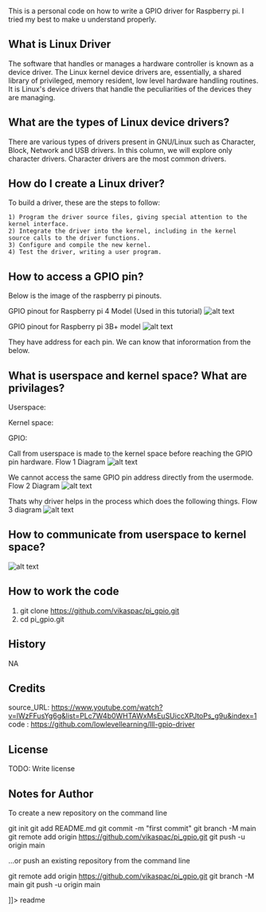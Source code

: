 <snippet>
  <content><![CDATA[
# ${1:Writing GPIO drive on Raspberry pi}

This is a personal code on how to write a GPIO driver for Raspberry pi.
I tried my best to make u understand properly.

## What is Linux Driver
The software that handles or manages a hardware controller is known as a device driver. The Linux kernel device drivers are, essentially, a shared library of privileged, memory resident, low level hardware handling routines. It is Linux's device drivers that handle the peculiarities of the devices they are managing.

## What are the types of Linux device drivers?
There are various types of drivers present in GNU/Linux such as Character, Block, Network and USB drivers. In this column, we will explore only character drivers. Character drivers are the most common drivers.

## How do I create a Linux driver?
To build a driver, these are the steps to follow:

    1) Program the driver source files, giving special attention to the kernel interface.
    2) Integrate the driver into the kernel, including in the kernel source calls to the driver functions.
    3) Configure and compile the new kernel.
    4) Test the driver, writing a user program.

## How to access a GPIO pin?
Below is the image of the raspberry pi pinouts.

GPIO pinout for Raspberry pi 4 Model (Used in this tutorial)
![alt text](https://github.com/vikaspac/pi_gpio/blob/main/Docs/GPIO_rpi4.png?raw=true)


GPIO pinout for Raspberry pi 3B+ model
![alt text](https://github.com/vikaspac/pi_gpio/blob/main/Docs/GPIO_rpi3.png?raw=true)

They have address for each pin. We can know that inforormation from the below.



## What is userspace and kernel space? What are privilages?

Userspace:

Kernel space:

GPIO:

Call from userspace is made to the kernel space before reaching the GPIO pin hardware.
Flow 1 Diagram
![alt text](https://github.com/vikaspac/pi_gpio/blob/main/Docs/1_flow.png?raw=true)

We cannot access the same GPIO pin address directly from the usermode.
Flow 2 Diagram
![alt text](https://github.com/vikaspac/pi_gpio/blob/main/Docs/2_flow_map_error.png?raw=true)

Thats why driver helps in the process which does the following things.
Flow 3 diagram
![alt text](https://github.com/vikaspac/pi_gpio/blob/main/Docs/3_driver_flow.png?raw=true)

## How to communicate from userspace to kernel space?

![alt text](https://github.com/vikaspac/pi_gpio/blob/main/Docs/4_how_talk.png?raw=true)



## How to work the code
1. git clone https://github.com/vikaspac/pi_gpio.git
2. cd pi_gpio.git

## History
NA

## Credits
source_URL: https://www.youtube.com/watch?v=lWzFFusYg6g&list=PLc7W4b0WHTAWxMsEuSUiccXPJtoPs_g9u&index=1
code      : https://github.com/lowlevellearning/lll-gpio-driver

## License
TODO: Write license

## Notes for Author
To create a new repository on the command line


git init
git add README.md
git commit -m "first commit"
git branch -M main
git remote add origin https://github.com/vikaspac/pi_gpio.git
git push -u origin main

…or push an existing repository from the command line

git remote add origin https://github.com/vikaspac/pi_gpio.git
git branch -M main
git push -u origin main



]]></content>
  <tabTrigger>readme</tabTrigger>
</snippet>










